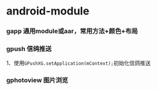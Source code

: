 # android-module

### gapp 通用module或aar，常用方法+颜色+布局

### gpush 信鸽推送
1、使用`GPushXG.setApplication(mContext);`初始化信鸽推送

### gphotoview 图片浏览
